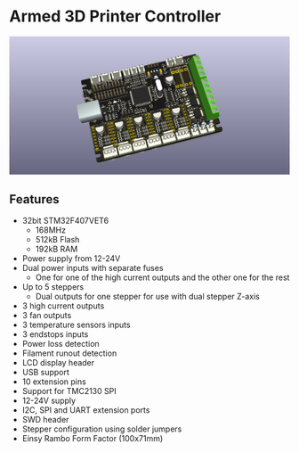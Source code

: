 # Armed 3D Printer Controller

![Armed 1.0](Armed.png?raw=true)

## Features

* 32bit STM32F407VET6 
  * 168MHz 
  * 512kB Flash 
  * 192kB RAM 
* Power supply from 12-24V 
* Dual power inputs with separate fuses 
  * One for one of the high current outputs and the other one for the rest 
* Up to 5 steppers 
  * Dual outputs for one stepper for use with dual stepper Z-axis 
* 3 high current outputs 
* 3 fan outputs 
* 3 temperature sensors inputs 
* 3 endstops inputs 
* Power loss detection 
* Filament runout detection 
* LCD display header 
* USB support 
* 10 extension pins 
* Support for TMC2130 SPI 
* 12-24V supply 
* I2C, SPI and UART extension ports 
* SWD header 
* Stepper configuration using solder jumpers 
* Einsy Rambo Form Factor (100x71mm) 
